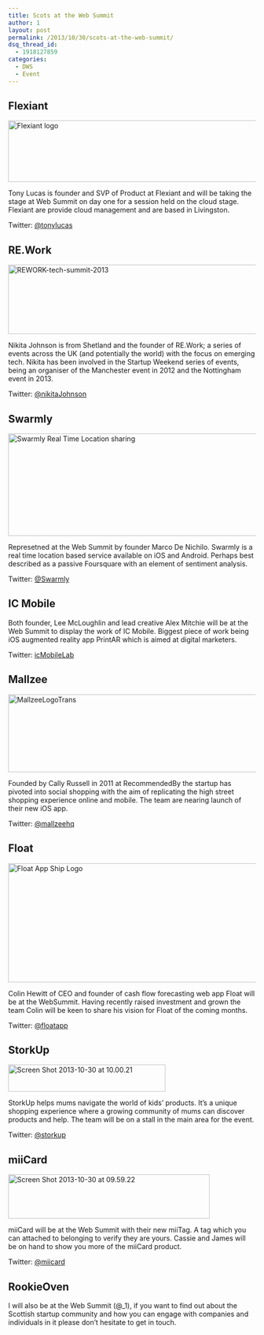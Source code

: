 ```yaml
---
title: Scots at the Web Summit
author: 1
layout: post
permalink: /2013/10/30/scots-at-the-web-summit/
dsq_thread_id:
  - 1918127859
categories:
  - DWS
  - Event
---
```

## Flexiant

[<img class="aligncenter size-full wp-image-13131" alt="Flexiant logo" src="http://www.rookieoven.com/wp-content/uploads/2013/10/flexiant.png" width="550" height="125" />][1]

Tony Lucas is founder and SVP of Product at Flexiant and will be taking the stage at Web Summit on day one for a session held on the cloud stage. Flexiant are provide cloud management and are based in Livingston.

Twitter: [@tonylucas][2]

## RE.Work

[<img class="aligncenter size-full wp-image-11631" alt="REWORK-tech-summit-2013" src="http://www.rookieoven.com/wp-content/uploads/2013/06/REWORK-tech-summit-2013.png" width="576" height="141" />][3]

Nikita Johnson is from Shetland and the founder of RE.Work; a series of events across the UK (and potentially the world) with the focus on emerging tech. Nikita has been involved in the Startup Weekend series of events, being an organiser of the Manchester event in 2012 and the Nottingham event in 2013.

Twitter: [@nikitaJohnson][4]

## Swarmly

[<img class="aligncenter size-full wp-image-3071" alt="Swarmly Real Time Location sharing" src="http://www.rookieoven.com/wp-content/uploads/2012/09/swarmly-ios-logo.png" width="540" height="208" />][5]

Represetned at the Web Summit by founder Marco De Nichilo. Swarmly is a real time location based service available on iOS and Android. Perhaps best described as a passive Foursquare with an element of sentiment analysis.

Twitter: [@Swarmly][6]

## IC Mobile

Both founder, Lee McLoughlin and lead creative Alex Mitchie will be at the Web Summit to display the work of IC Mobile. Biggest piece of work being iOS augmented reality app PrintAR which is aimed at digital marketers.

Twitter: [icMobileLab][7]

## Mallzee

[<img class="aligncenter size-full wp-image-11591" alt="MallzeeLogoTrans" src="http://www.rookieoven.com/wp-content/uploads/2013/06/MallzeeLogoTrans.gif" width="540" height="158" />][8]

Founded by Cally Russell in 2011 at RecommendedBy the startup has pivoted into social shopping with the aim of replicating the high street shopping experience online and mobile. The team are nearing launch of their new iOS app.

Twitter: [@mallzeehq][9]

## Float

[<img class="aligncenter size-full wp-image-8241" alt="Float App Ship Logo" src="http://www.rookieoven.com/wp-content/uploads/2012/11/float-app-logo.png" width="540" height="242" />][10]

Colin Hewitt of CEO and founder of cash flow forecasting web app Float will be at the WebSummit. Having recently raised investment and grown the team Colin will be keen to share his vision for Float of the coming months.

Twitter: [@floatapp][11]

## StorkUp

[<img class="aligncenter size-full wp-image-13141" alt="Screen Shot 2013-10-30 at 10.00.21" src="http://www.rookieoven.com/wp-content/uploads/2013/10/Screen-Shot-2013-10-30-at-10.00.21.png" width="320" height="55" />][12]

StorkUp helps mums navigate the world of kids&#8217; products. It&#8217;s a unique shopping experience where a growing community of mums can discover products and help. The team will be on a stall in the main area for the event.

Twitter: [@storkup][13]

## miiCard

<img class="aligncenter size-full wp-image-13151" alt="Screen Shot 2013-10-30 at 09.59.22" src="http://www.rookieoven.com/wp-content/uploads/2013/10/Screen-Shot-2013-10-30-at-09.59.22.png" width="410" height="90" />

miiCard will be at the Web Summit with their new miiTag. A tag which you can attached to belonging to verify they are yours. Cassie and James will be on hand to show you more of the miiCard product.

Twitter: [@miicard][14]

## RookieOven

I will also be at the Web Summit (@_1), if you want to find out about the Scottish startup community and how you can engage with companies and individuals in it please don’t hesitate to get in touch.

 [1]: http://www.rookieoven.com/wp-content/uploads/2013/10/flexiant.png
 [2]: https://twitter.com/tonylucas "Twitter Tony Lucas"
 [3]: http://www.rookieoven.com/wp-content/uploads/2013/06/REWORK-tech-summit-2013.png
 [4]: https://twitter.com/nikitaljohnson "Nikita johnson"
 [5]: http://www.rookieoven.com/wp-content/uploads/2012/09/swarmly-ios-logo.png
 [6]: https://twitter.com/swarmly "Swarmly Twitter"
 [7]: https://twitter.com/icMobileLab "IC Mobile Lab"
 [8]: http://www.rookieoven.com/wp-content/uploads/2013/06/MallzeeLogoTrans.gif
 [9]: http://twitter.com/mallzeehq
 [10]: http://www.rookieoven.com/wp-content/uploads/2012/11/float-app-logo.png
 [11]: http://twitter.com/floatapp
 [12]: http://www.rookieoven.com/wp-content/uploads/2013/10/Screen-Shot-2013-10-30-at-10.00.21.png
 [13]: https://twitter.com/StorkUp "Storkup"
 [14]: http://www.twitter.com/miicard "miicard"
